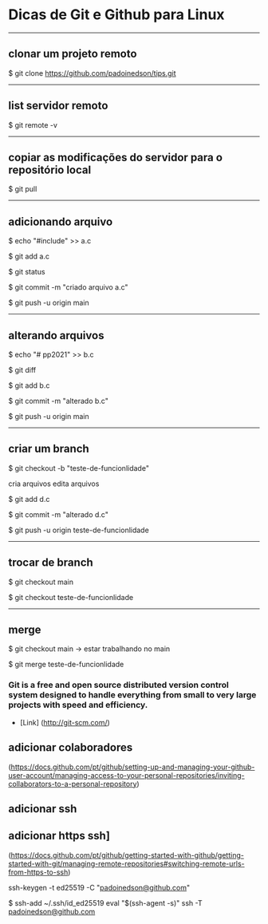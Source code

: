 # Dicas de Git e Github para Linux



------------------------------------------------------------
## clonar um projeto remoto

$ git clone https://github.com/padoinedson/tips.git




------------------------------------------------------------
## list servidor remoto

$ git remote -v



------------------------------------------------------------
## copiar as modificações do servidor para o repositório local

$ git pull



------------------------------------------------------------
## adicionando arquivo
 
$ echo "#include" >> a.c

$ git add a.c 

$ git status

$ git commit -m "criado arquivo a.c"

$ git push -u origin main



------------------------------------------------------------
## alterando arquivos

 
$ echo "# pp2021" >> b.c

$ git diff

$ git add b.c 

$ git commit -m "alterado b.c"

$ git push -u origin main





------------------------------------------------------------
## criar um branch


$ git checkout -b "teste-de-funcionlidade"

cria arquivos
edita arquivos

$ git add d.c 

$ git commit -m "alterado d.c"

$ git push -u origin teste-de-funcionlidade


------------------------------------------------------------
## trocar de branch

$ git checkout main


$ git checkout teste-de-funcionlidade



------------------------------------------------------------
## merge


$ git checkout main  -> estar trabalhando no main

$ git merge teste-de-funcionlidade



### Git is a free and open source distributed version control system designed to handle everything from small to very large projects with speed and efficiency.
* [Link] (http://git-scm.com/)





## adicionar colaboradores
(https://docs.github.com/pt/github/setting-up-and-managing-your-github-user-account/managing-access-to-your-personal-repositories/inviting-collaborators-to-a-personal-repository)


## adicionar ssh


## adicionar https ssh]
(https://docs.github.com/pt/github/getting-started-with-github/getting-started-with-git/managing-remote-repositories#switching-remote-urls-from-https-to-ssh)




ssh-keygen -t ed25519 -C "padoinedson@github.com"


$ ssh-add ~/.ssh/id_ed25519
eval "$(ssh-agent -s)"
ssh -T padoinedson@github.com





